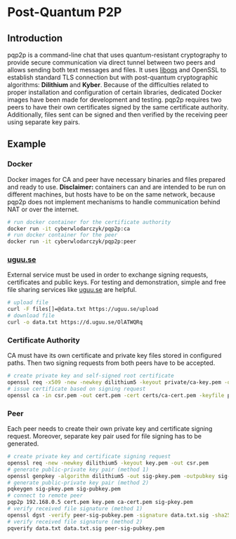 # Post-Quantum P2P

## Introduction

pqp2p is a command-line chat that uses quantum-resistant cryptography to provide secure communication via direct tunnel between two peers and allows sending both text messages and files. It uses [liboqs](https://openquantumsafe.org/) and OpenSSL to establish standard TLS connection but with post-quantum cryptographic algorithms: **Dilithium** and **Kyber**. Because of the difficulties related to proper installation and configuration of certain libraries, dedicated Docker images have been made for development and testing. pqp2p requires two peers to have their own certificates signed by the same certificate authority. Additionally, files sent can be signed and then verified by the receiving peer using separate key pairs.

## Example

### Docker

Docker images for CA and peer have necessary binaries and files prepared and ready to use. **Disclaimer:** containers can and are intended to be run on different machines, but hosts have to be on the same network, because pqp2p does not implement mechanisms to handle communication behind NAT or over the internet.

```bash
# run docker container for the certificate authority
docker run -it cyberwlodarczyk/pqp2p:ca
# run docker container for the peer
docker run -it cyberwlodarczyk/pqp2p:peer
```

### [uguu.se](https://uguu.se/)

External service must be used in order to exchange signing requests, certificates and public keys. For testing and demonstration, simple and free file sharing services like [uguu.se](https://uguu.se/) are helpful.

```bash
# upload file
curl -F files[]=@data.txt https://uguu.se/upload
# download file
curl -o data.txt https://d.uguu.se/OlATWQRq
```

### Certificate Authority

CA must have its own certificate and private key files stored in configured paths. Then two signing requests from both peers have to be accepted.

```bash
# create private key and self-signed root certificate
openssl req -x509 -new -newkey dilithium5 -keyout private/ca-key.pem -out certs/ca-cert.pem
# issue certificate based on signing request
openssl ca -in csr.pem -out cert.pem -cert certs/ca-cert.pem -keyfile private/ca-key.pem
```

### Peer

Each peer needs to create their own private key and certificate signing request. Moreover, separate key pair used for file signing has to be generated.

```bash
# create private key and certificate signing request
openssl req -new -newkey dilithium5 -keyout key.pem -out csr.pem
# generate public-private key pair (method 1)
openssl genpkey -algorithm dilithium5 -out sig-pkey.pem -outpubkey sig-pubkey.pem -aes256
# generate public-private key pair (method 2)
pqkeygen sig-pkey.pem sig-pubkey.pem
# connect to remote peer
pqp2p 192.168.0.5 cert.pem key.pem ca-cert.pem sig-pkey.pem
# verify received file signature (method 1)
openssl dgst -verify peer-sig-pubkey.pem -signature data.txt.sig -sha256 data.txt
# verify received file signature (method 2)
pqverify data.txt data.txt.sig peer-sig-pubkey.pem
```

